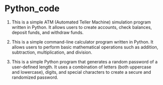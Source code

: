 # Python_code
1. This is a simple ATM (Automated Teller Machine) simulation program written in Python. It allows users to create accounts, check balances, deposit funds, and withdraw funds.
   
2. This is a simple command-line calculator program written in Python. It allows users to perform basic mathematical operations such as addition, subtraction, multiplication, and division.

3. This is a simple Python program that generates a random password of a user-defined length. It uses a combination of letters (both uppercase and lowercase), digits, and special characters to create a secure and randomized password.

